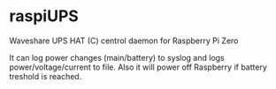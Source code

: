 # raspiUPS
Waveshare UPS HAT (C) centrol daemon for Raspberry Pi Zero

It can log power changes (main/battery) to syslog and logs power/voltage/current to file.
Also it will power off Raspberry if battery treshold is reached.
